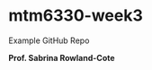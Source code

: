 # mtm6330-week3
Example GitHub Repo

**Prof. Sabrina Rowland-Cote**

<replace this with your student name and section number>
